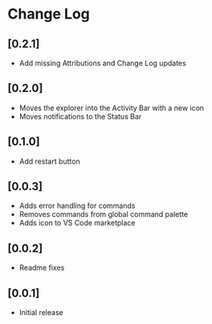 # Change Log

## [0.2.1]
- Add missing Attributions and Change Log updates

## [0.2.0] 
- Moves the explorer into the Activity Bar with a new icon
- Moves notifications to the Status Bar

## [0.1.0]
- Add restart button

## [0.0.3]
- Adds error handling for commands
- Removes commands from global command palette
- Adds icon to VS Code marketplace

## [0.0.2]
- Readme fixes

## [0.0.1]
- Initial release